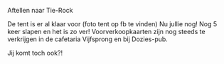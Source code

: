 Aftellen naar Tie-Rock

De tent is er al klaar voor (foto tent op fb te vinden) Nu jullie nog! Nog 5 keer slapen en het is zo ver!
Voorverkoopkaarten zijn nog steeds te verkrijgen in de cafetaria Vijfsprong en bij Dozies-pub.

Jij komt toch ook?!
